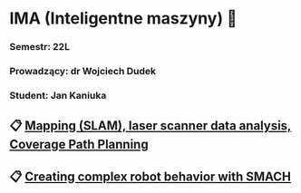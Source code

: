# IMA (Inteligentne maszyny) :robot:  
### Semestr: 22L
### Prowadzący: dr Wojciech Dudek
### Student: Jan Kaniuka

## :clipboard: [Mapping (SLAM), laser scanner data analysis, Coverage Path Planning](https://github.com/jkaniuka/turtlebot_as_roomba/blob/main/docs/roomba_tasks.md)  
## :clipboard: [Creating complex robot behavior with SMACH](https://github.com/jkaniuka/turtlebot_as_roomba/blob/main/docs/roomba_smach.md)
